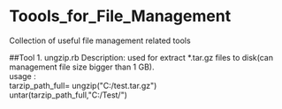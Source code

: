 Toools_for_File_Management
==========================

Collection of useful file management related tools

##Tool 1. ungzip.rb 
Description: used for extract *.tar.gz files to disk(can management file size bigger than 1 GB).  
usage :  
tarzip_path_full= ungzip("C:/test.tar.gz")  
untar(tarzip_path_full,"C:/Test/")  

